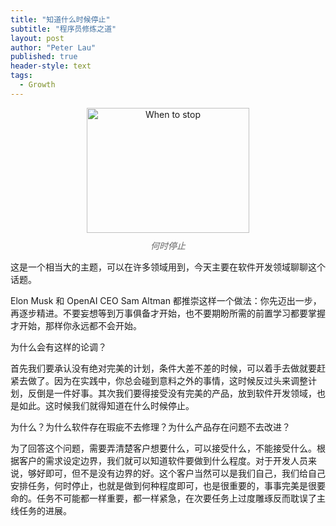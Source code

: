 ```yaml
---
title: "知道什么时候停止"
subtitle: "程序员修炼之道"
layout: post
author: "Peter Lau"
published: true
header-style: text
tags:
  - Growth 
---
```


<div style="text-align: center">
    <img src="{{ site.baseurl }}/img/when-to-stop-blog.jpeg" alt="When to stop" width="260" height="200" style="display: block; margin: 0 auto;">
    <em style="color: #666; display: block; margin-top: 10px;">何时停止</em>
</div>

这是一个相当大的主题，可以在许多领域用到，今天主要在软件开发领域聊聊这个话题。

Elon Musk 和 OpenAI CEO Sam Altman 都推崇这样一个做法：你先迈出一步，再逐步精进。不要妄想等到万事俱备才开始，也不要期盼所需的前置学习都要掌握才开始，那样你永远都不会开始。

为什么会有这样的论调？

首先我们要承认没有绝对完美的计划，条件大差不差的时候，可以着手去做就要赶紧去做了。因为在实践中，你总会碰到意料之外的事情，这时候反过头来调整计划，反倒是一件好事。其次我们要得接受没有完美的产品，放到软件开发领域，也是如此。这时候我们就得知道在什么时候停止。

为什么？为什么软件存在瑕疵不去修理？为什么产品存在问题不去改进？

为了回答这个问题，需要弄清楚客户想要什么，可以接受什么，不能接受什么。根据客户的需求设定边界，我们就可以知道软件要做到什么程度。对于开发人员来说，够好即可，但不是没有边界的好。这个客户当然可以是我们自己，我们给自己安排任务，何时停止，也就是做到何种程度即可，也是很重要的，事事完美是很要命的。任务不可能都一样重要，都一样紧急，在次要任务上过度雕琢反而耽误了主线任务的进展。
